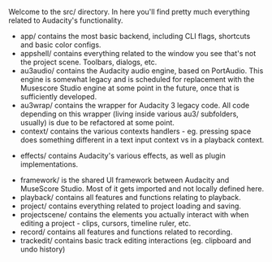 Welcome to the src/ directory. In here you'll find pretty much everything related to Audacity's functionality. 

* app/ contains the most basic backend, including CLI flags, shortcuts and basic color configs. 
* appshell/ contains everything related to the window you see that's not the project scene. Toolbars, dialogs, etc.
* au3audio/ contains the Audacity audio engine, based on PortAudio. This engine is somewhat legacy and is scheduled for replacement with the Musescore Studio engine at some point in the future, once that is sufficiently developed. 
* au3wrap/ contains the wrapper for Audacity 3 legacy code. All code depending on this wrapper (living inside various au3/ subfolders, usually) is due to be refactored at some point. 
* context/ contains the various contexts handlers - eg. pressing space does something different in a text input context vs in a playback context.
+ effects/ contains Audacity's various effects, as well as plugin implementations. 
* framework/ is the shared UI framework between Audacity and MuseScore Studio. Most of it gets imported and not locally defined here.
* playback/ contains all features and functions relating to playback. 
* project/ contains everything related to project loading and saving.
* projectscene/ contains the elements you actually interact with when editing a project - clips, cursors, timeline ruler, etc.
* record/ contains all features and functions related to recording.
* trackedit/ contains basic track editing interactions (eg. clipboard and undo history)